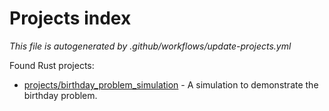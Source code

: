 # Projects index

_This file is autogenerated by .github/workflows/update-projects.yml_

Found Rust projects:

- [projects/birthday_problem_simulation](projects/birthday_problem_simulation) - A simulation to demonstrate the birthday problem.
